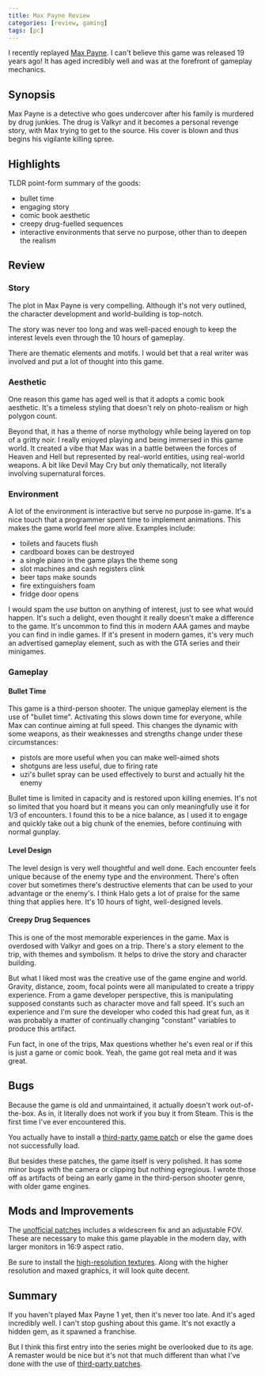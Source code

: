 ```yaml
---
title: Max Payne Review
categories: [review, gaming]
tags: [pc]
---
```


I recently replayed [Max Payne][1].
I can't believe this game was released 19 years ago!
It has aged incredibly well and was at the forefront of gameplay mechanics.

[1]: https://en.wikipedia.org/wiki/Max_Payne

## Synopsis

Max Payne is a detective who goes undercover after his family is murdered by drug junkies.
The drug is Valkyr and it becomes a personal revenge story, with Max trying to get to the source.
His cover is blown and thus begins his vigilante killing spree.

## Highlights

TLDR point-form summary of the goods:

- bullet time
- engaging story
- comic book aesthetic
- creepy drug-fuelled sequences
- interactive environments that serve no purpose, other than to deepen the realism

## Review

### Story

The plot in Max Payne is very compelling.
Although it's not very outlined, the character development and world-building is top-notch.

The story was never too long and was well-paced enough to keep the interest levels even through the 10 hours of gameplay.

There are thematic elements and motifs.
I would bet that a real writer was involved and put a lot of thought into this game.

### Aesthetic

One reason this game has aged well is that it adopts a comic book aesthetic.
It's a timeless styling that doesn't rely on photo-realism or high polygon count.

Beyond that, it has a theme of norse mythology while being layered on top of a gritty noir.
I really enjoyed playing and being immersed in this game world.
It created a vibe that Max was in a battle between the forces of Heaven and Hell but represented by real-world entities,
using real-world weapons.
A bit like Devil May Cry but only thematically, not literally involving supernatural forces.

### Environment

A lot of the environment is interactive but serve no purpose in-game.
It's a nice touch that a programmer spent time to implement animations.
This makes the game world feel more alive.
Examples include:

- toilets and faucets flush
- cardboard boxes can be destroyed
- a single piano in the game plays the theme song
- slot machines and cash registers clink
- beer taps make sounds
- fire extinguishers foam
- fridge door opens

I would spam the *use* button on anything of interest, just to see what would happen.
It's such a delight, even thought it really doesn't make a difference to the game.
It's uncommon to find this in modern AAA games and maybe you can find in indie games.
If it's present in modern games, it's very much an advertised gameplay element, such as with the GTA series and their minigames.

### Gameplay

#### Bullet Time

This game is a third-person shooter.
The unique gameplay element is the use of "bullet time".
Activating this slows down time for everyone, while Max can continue aiming at full speed.
This changes the dynamic with some weapons, as their weaknesses and strengths change under these circumstances:

- pistols are more useful when you can make well-aimed shots
- shotguns are less useful, due to firing rate
- uzi's bullet spray can be used effectively to burst and actually hit the enemy

Bullet time is limited in capacity and is restored upon killing enemies.
It's not so limited that you hoard but it means you can only meaningfully use it for 1/3 of encounters.
I found this to be a nice balance, as I used it to engage and quickly take out a big chunk of the enemies, before continuing
with normal gunplay.

#### Level Design

The level design is very well thoughtful and well done.
Each encounter feels unique because of the enemy type and the environment.
There's often cover but sometimes there's destructive elements that can be used to your advantage or the enemy's.
I think Halo gets a lot of praise for the same thing that applies here.
It's 10 hours of tight, well-designed levels.

#### Creepy Drug Sequences

This is one of the most memorable experiences in the game.
Max is overdosed with Valkyr and goes on a trip.
There's a story element to the trip, with themes and symbolism.
It helps to drive the story and character building.

But what I liked most was the creative use of the game engine and world.
Gravity, distance, zoom, focal points were all manipulated to create a trippy experience.
From a game developer perspective, this is manipulating supposed constants such as character move and fall speed.
It's such an experience and I'm sure the developer who coded this had great fun, as it was probably a matter of continually
changing "constant" variables to produce this artifact.

Fun fact, in one of the trips, Max questions whether he's even real or if this is just a game or comic book.
Yeah, the game got real meta and it was great.

## Bugs

Because the game is old and unmaintained, it actually doesn't work out-of-the-box.
As in, it literally does not work if you buy it from Steam.
This is the first time I've ever encountered this.

You actually have to install a [third-party game patch][patches] or else the game does not successfully load.

[patches]: https://www.pcgamingwiki.com/wiki/Max_Payne#Unofficial_patches

But besides these patches, the game itself is very polished.
It has some minor bugs with the camera or clipping but nothing egregious.
I wrote those off as artifacts of being an early game in the third-person shooter genre, with older game engines.

## Mods and Improvements

The [unofficial patches][patches] includes a widescreen fix and an adjustable FOV.
These are necessary to make this game playable in the modern day, with larger monitors in 16:9 aspect ratio.

Be sure to install the [high-resolution textures][remastered-texture].
Along with the higher resolution and maxed graphics, it will look quite decent.

[remastered-texture]: https://www.pcgamingwiki.com/wiki/Max_Payne#Max_Payne_Remastered

## Summary

If you haven't played Max Payne 1 yet, then it's never too late.
And it's aged incredibly well.
I can't stop gushing about this game.
It's not exactly a hidden gem, as it spawned a franchise.

But I think this first entry into the series might be overlooked due to its age.
A remaster would be nice but it's not that much different than what I've done with the use of [third-party patches][patches].
